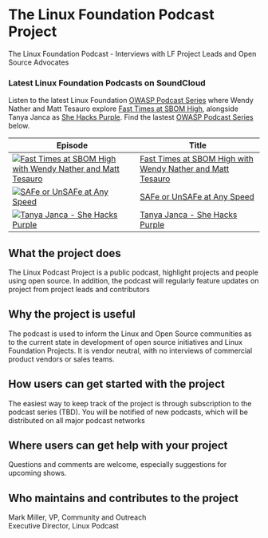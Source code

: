 # The Linux Foundation Podcast Project

The Linux Foundation Podcast - Interviews with LF Project Leads and Open Source Advocates

### Latest Linux Foundation Podcasts on SoundCloud

Listen to the latest Linux Foundation [OWASP Podcast Series](https://soundcloud.com/owasp-podcast/) where Wendy Nather and Matt Tesauro explore [Fast Times at SBOM High](https://soundcloud.com/owasp-podcast/fast-times-at-sbom-high-with-wendy-nather-and-matt-tesauro), alongside Tanya Janca as [She Hacks Purple](https://soundcloud.com/owasp-podcast/tanya-janca). Find the lastest [OWASP Podcast Series](https://soundcloud.com/owasp-podcast/) below.

| Episode                                                                                                                                                                                                                             | Title                                                                                                   |
| ----------------------------------------------------------------------------------------------------------------------------------------------------------------------------------------------------------------------------------- | ------------------------------------------------------------------------------------------------------- |
| [![Fast Times at SBOM High with Wendy Nather and Matt Tesauro](https://i1.sndcdn.com/artworks-w7oWbUxpTRdyNtXX-KOVXDw-t67x67.jpg)](https://soundcloud.com/owasp-podcast/fast-times-at-sbom-high-with-wendy-nather-and-matt-tesauro) | [Fast Times at SBOM High with Wendy Nather and Matt Tesauro](docs/podcasts/fast-times-at-sbom-high.mdx) |
| [![SAFe or UnSAFe at Any Speed](https://i1.sndcdn.com/artworks-YZmEbDMcCChMjj6A-IezvvA-t67x67.jpg)](https://soundcloud.com/owasp-podcast/safe-of-unsafe-at-any-speed)                                                               | [SAFe or UnSAFe at Any Speed](docs/podcasts/fast-times-at-sbom-high.mdx)                                |
| [![Tanya Janca - She Hacks Purple](https://i1.sndcdn.com/artworks-4gWbGDUEBZizgpQ9-YIcfzg-t67x67.jpg)](https://soundcloud.com/owasp-podcast/tanya-janca)                                                                            | [Tanya Janca - She Hacks Purple](https://soundcloud.com/owasp-podcast/tanya-janca)                      |

## What the project does

The Linux Podcast Project is a public podcast, highlight projects and people using open source. In addition, the podcast will regularly feature updates on project from project leads and contributors

## Why the project is useful

The podcast is used to inform the Linux and Open Source communities as to the current state in development of open source initiatives and Linux Foundation Projects. It is vendor neutral, with no interviews of commercial product vendors or sales teams.

## How users can get started with the project

The easiest way to keep track of the project is through subscription to the podcast series (TBD). You will be notified of new podcasts, which will be distributed on all major podcast networks

## Where users can get help with your project

Questions and comments are welcome, especially suggestions for upcoming shows.

## Who maintains and contributes to the project

Mark Miller, VP, Community and Outreach<br />
Executive Director, Linux Podcast
